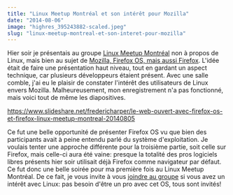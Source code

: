 ```yaml
---
title: "Linux Meetup Montréal et son intérêt pour Mozilla"
date: "2014-08-06"
image: "highres_395243882-scaled.jpeg"
slug: "linux-meetup-montreal-et-son-interet-pour-mozilla"
---
```


Hier soir je présentais au groupe [Linux Meetup Montréal](https://www.meetup.com/Linux-Montreal/ "Linux Meetup Montréal") non à propos de Linux, mais bien au sujet de [Mozilla, Firefox OS, mais aussi Firefox](http://fred.dev/le-web-ouvert-avec-firefox-os-et-firefox-a-linux-montreal/ "Le web ouvert avec Firefox OS et Firefox à Linux Montréal"). L'idée était de faire une présentation haut niveau, tout en gardant un aspect technique, car plusieurs développeurs étaient présent. Avec une salle comble, j'ai eu le plaisir de constater l'intérêt des utilisateurs de Linux envers Mozilla. Malheureusement, mon enregistrement n'a pas fonctionné, mais voici tout de même les diapositives.

https://www.slideshare.net/fredericharper/le-web-ouvert-avec-firefox-os-et-firefox-linux-meetup-montreal-20140805

Ce fut une belle opportunité de présenter Firefox OS vu que bien des participants avait à peine entendu parlé du système d'exploitation. Je voulais tenter une approche différente pour la troisième partie, soit celle sur Firefox, mais celle-ci aura été vaine: presque la totalité des pros logiciels libres présents hier soir utilisait déjà Firefox comme navigateur par défaut. Ce fut donc une belle soirée pour ma première fois au Linux Meetup Montréal. De ce fait, je vous invite à vous [joindre au groupe](https://www.meetup.com/Linux-Montreal/ "Site Web de Linux Meetup Montréal") si vous avez un intérêt avec Linux: pas besoin d'être un pro avec cet OS, tous sont invités!
